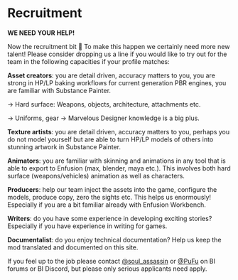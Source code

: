 # Recruitment

**WE NEED YOUR HELP!**

Now the recruitment bit 🙂 To make this happen we certainly need more new talent! Please consider dropping us a line if you would like to try out for the team in the following capacities if your profile matches:

**Asset creators**: you are detail driven, accuracy matters to you, you are strong in HP/LP baking workflows for current generation PBR engines, you are familiar with Substance Painter.

&#x20;                     \-> Hard surface: Weapons, objects, architecture, attachments etc.

&#x20;                     \-> Uniforms, gear -> Marvelous Designer knowledge is a big plus.

**Texture artists**: you are detail driven, accuracy matters to you, perhaps you do not model yourself but are able to turn HP/LP models of others into stunning artwork in Substance Painter.

**Animators**: you are familiar with skinning and animations in any tool that is able to export to Enfusion (max, blender, maya etc.). This involves both hard surface (weapons/vehicles) animation as well as characters.

**Producers**: help our team inject the assets into the game, configure the models, produce copy, zero the sights etc. This helps us enormously! Especially if you are a bit familiar already with Enfusion Workbench.

**Writers**: do you have some experience in developing exciting stories? Especially if you have experience in writing for games.

**Documentalist**: do you enjoy technical documentation? Help us keep the mod translated and documented on this site.&#x20;

&#x20;

If you feel up to the job please contact [@soul\_assassin](https://forums.bohemia.net/profile/750951-soul\_assassin/) or [@PuFu](https://forums.bohemia.net/profile/737649-pufu/) on BI forums or BI Discord, but please only serious applicants need apply.
